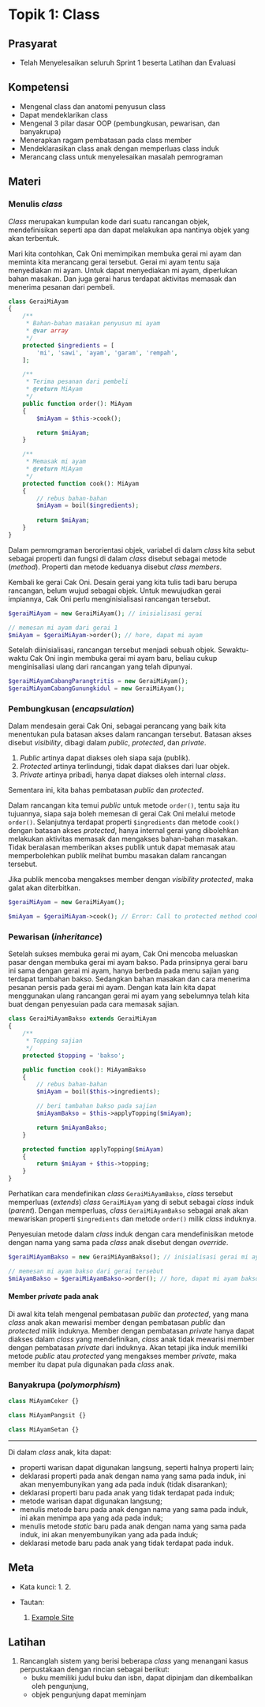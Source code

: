 # Topik 1: Class

## Prasyarat
- Telah Menyelesaikan seluruh Sprint 1 beserta Latihan dan Evaluasi

## Kompetensi
- Mengenal class dan anatomi penyusun class
- Dapat mendeklarikan class
- Mengenal 3 pilar dasar OOP (pembungkusan, pewarisan, dan banyakrupa)
- Menerapkan ragam pembatasan pada class member
- Mendeklarasikan class anak dengan memperluas class induk
- Merancang class untuk menyelesaikan masalah pemrograman

## Materi

### Menulis _class_

_Class_ merupakan kumpulan kode dari suatu rancangan objek, mendefinisikan seperti
apa dan dapat melakukan apa nantinya objek yang akan terbentuk.

Mari kita contohkan, Cak Oni memimpikan membuka gerai mi ayam dan meminta kita
merancang gerai tersebut. Gerai mi ayam tentu saja menyediakan mi ayam. Untuk dapat
menyediakan mi ayam, diperlukan bahan masakan. Dan juga gerai harus terdapat
aktivitas memasak dan menerima pesanan dari pembeli.

```php
class GeraiMiAyam
{
    /**
     * Bahan-bahan masakan penyusun mi ayam
     * @var array
     */
    protected $ingredients = [
        'mi', 'sawi', 'ayam', 'garam', 'rempah',
    ];

    /**
     * Terima pesanan dari pembeli
     * @return MiAyam
     */
    public function order(): MiAyam
    {
        $miAyam = $this->cook();

        return $miAyam;
    }

    /**
     * Memasak mi ayam
     * @return MiAyam
     */
    protected function cook(): MiAyam
    {
        // rebus bahan-bahan
        $miAyam = boil($ingredients);
        
        return $miAyam;
    }
}
```

Dalam pemromgraman berorientasi objek, variabel di dalam _class_ kita sebut sebagai
properti dan fungsi di dalam _class_ disebut sebagai metode (_method_).
Properti dan metode keduanya disebut _class members_.

Kembali ke gerai Cak Oni. Desain gerai yang kita tulis tadi baru berupa rancangan,
belum wujud sebagai objek. Untuk mewujudkan gerai impiannya, Cak Oni perlu
menginisialisasi rancangan tersebut.

```php
$geraiMiAyam = new GeraiMiAyam(); // inisialisasi gerai

// memesan mi ayam dari gerai 1
$miAyam = $geraiMiAyam->order(); // hore, dapat mi ayam
```

Setelah diinisialisasi, rancangan tersebut menjadi sebuah objek. Sewaktu-waktu
Cak Oni ingin membuka gerai mi ayam baru, beliau cukup menginisaliasi ulang dari
rancangan yang telah dipunyai.

```php
$geraiMiAyamCabangParangtritis = new GeraiMiAyam();
$geraiMiAyamCabangGunungkidul = new GeraiMiAyam();
```

### Pembungkusan (_encapsulation_)

Dalam mendesain gerai Cak Oni, sebagai perancang yang baik kita menentukan pula
batasan akses dalam rancangan tersebut. Batasan akses disebut _visibility_, dibagi
dalam _public_, _protected_, dan _private_.

1. _Public_ artinya dapat diakses oleh siapa saja (publik).
2. _Protected_ artinya terlindungi, tidak dapat diakses dari luar objek.
3. _Private_ artinya pribadi, hanya dapat diakses oleh internal _class_.

Sementara ini, kita bahas pembatasan _public_ dan _protected_.

Dalam rancangan kita temui _public_ untuk metode `order()`, tentu saja itu tujuannya,
siapa saja boleh memesan di gerai Cak Oni melalui metode `order()`. Selanjutnya
terdapat properti `$ingredients` dan metode `cook()` dengan batasan akses
_protected_, hanya internal gerai yang dibolehkan melakukan aktivitas memasak dan
mengakses bahan-bahan masakan. Tidak beralasan memberikan akses publik untuk dapat
memasak atau memperbolehkan publik melihat bumbu masakan dalam rancangan tersebut.

Jika publik mencoba mengakses member dengan _visibility_ _protected_, maka galat akan
diterbitkan.

```php
$geraiMiAyam = new GeraiMiAyam();

$miAyam = $geraiMiAyam->cook(); // Error: Call to protected method cook()
```

### Pewarisan (_inheritance_)

Setelah sukses membuka gerai mi ayam, Cak Oni mencoba meluaskan pasar dengan membuka
gerai mi ayam bakso. Pada prinsipnya gerai baru ini sama dengan gerai mi ayam, hanya
berbeda pada menu sajian yang terdapat tambahan bakso. Sedangkan bahan masakan dan
cara menerima pesanan persis pada gerai mi ayam. Dengan kata lain kita dapat
menggunakan ulang rancangan gerai mi ayam yang sebelumnya telah kita buat dengan
penyesuian pada cara memasak sajian.

```php
class GeraiMiAyamBakso extends GeraiMiAyam
{
    /**
     * Topping sajian
     */
    protected $topping = 'bakso';

    public function cook(): MiAyamBakso
    {
        // rebus bahan-bahan
        $miAyam = boil($this->ingredients);

        // beri tambahan bakso pada sajian
        $miAyamBakso = $this->applyTopping($miAyam);

        return $miAyamBakso;
    }

    protected function applyTopping($miAyam)
    {
        return $miAyam + $this->topping;
    }
}
```

Perhatikan cara mendefinikan _class_ `GeraiMiAyamBakso`, _class_ tersebut memperluas
(_extends_) _class_ `GeraiMiAyam` yang di sebut sebagai _class_ induk (_parent_).
Dengan memperluas, _class_ `GeraiMiAyamBakso` sebagai anak akan mewariskan properti
`$ingredients` dan metode `order()` milik _class_ induknya.

Penyesuian metode dalam _class_ induk dengan cara mendefinisikan metode dengan nama
yang sama pada _class_ anak disebut dengan _override_.

```php
$geraiMiAyamBakso = new GeraiMiAyamBakso(); // inisialisasi gerai mi ayam bakso

// memesan mi ayam bakso dari gerai tersebut
$miAyamBakso = $geraiMiAyamBakso->order(); // hore, dapat mi ayam bakso
```

#### Member _private_ pada anak

Di awal kita telah mengenal pembatasan _public_ dan _protected_, yang mana _class_
anak akan mewarisi member dengan pembatasan _public_ dan _protected_ milik induknya.
Member dengan pembatasan _private_ hanya dapat diakses dalam _class_ yang
mendefinikan, _class_ anak tidak mewarisi member dengan pembatasan _private_ dari
induknya. Akan tetapi jika induk memiliki metode _public_ atau _protected_ yang
mengakses member _private_, maka member itu dapat pula digunakan pada _class_ anak.

### Banyakrupa (_polymorphism_)

```php
class MiAyamCeker {}

class MiAyamPangsit {}

class MiAyamSetan {}
```

---

Di dalam _class_ anak, kita dapat:
- properti warisan dapat digunakan langsung, seperti halnya properti lain;
- deklarasi properti pada anak dengan nama yang sama pada induk, ini akan
menyembunyikan yang ada pada induk (tidak disarankan);
- deklarasi properti baru pada anak yang tidak terdapat pada induk;
- metode warisan dapat digunakan langsung;
- menulis metode baru pada anak dengan nama yang sama pada induk, ini akan menimpa
apa yang ada pada induk;
- menulis metode _static_ baru pada anak dengan nama yang sama pada induk, ini akan
menyembunyikan yang ada pada induk;
- deklarasi metode baru pada anak yang tidak terdapat pada induk.

## Meta
- Kata kunci:
  1. 
  2. 

- Tautan:
  1. [Example Site](http://site.example)

## Latihan
1. Rancanglah sistem yang berisi beberapa _class_ yang menangani kasus perpustakaan dengan rincian sebagai berikut:
    - buku memiliki judul buku dan isbn, dapat dipinjam dan dikembalikan oleh pengunjung,
    - objek pengunjung dapat meminjam 
